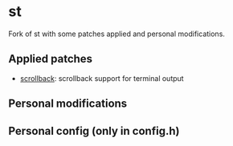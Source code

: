 # st

Fork of st with some patches applied and personal modifications.

## Applied patches

* [scrollback](https://st.suckless.org/patches/scrollback/): scrollback support for terminal output

## Personal modifications



## Personal config (only in config.h)



